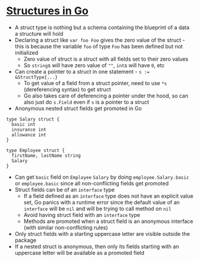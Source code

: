 # [Structures in Go](https://medium.com/rungo/structures-in-go-76377cc106a2)

* A struct type is nothing but a schema containing the blueprint of a data a structure will hold
* Declaring a struct like `var foo Foo` gives the zero value of the struct - this is because the variable `foo` of type `Foo` has been defined but not initialized
  * Zero value of struct is a struct with all fields set to their zero values
  * So `string`s will have zero value of `""`, `int`s will have `0`, etc
* Can create a pointer to a struct in one statement - `s := &StructType{...}`
  * To get value of a field from a struct pointer, need to use `*s` (dereferencing syntax) to get struct
  * Go also takes care of deferencing a pointer under the hood, so can also just do `s.Field` even if `s` is a pointer to a struct
* Anonymous nested struct fields get promoted in Go

```golang
type Salary struct {
  basic int
  insurance int
  allowance int
}

type Employee struct {
  firstName, lastName string
  Salary
}
```

* Can get `basic` field on `Employee` `Salary` by doing `employee.Salary.basic` or `employee.basic` since all non-conflicting fields get promoted
* Struct fields can be of an `interface` type
  * If a field defined as an `interface` type does not have an explicit value set, Go panics with a runtime error since the default value of an `interface` will be `nil` and will be trying to call method on `nil`
  * Avoid having struct field with an `interface` type
  * Methods are promoted when a struct field is an anonymous interface (with similar non-conflicting rules)
* Only struct fields with a starting uppercase letter are visible outside the package
* If a nested struct is anonymous, then only its fields starting with an uppercase letter will be available as a promoted field